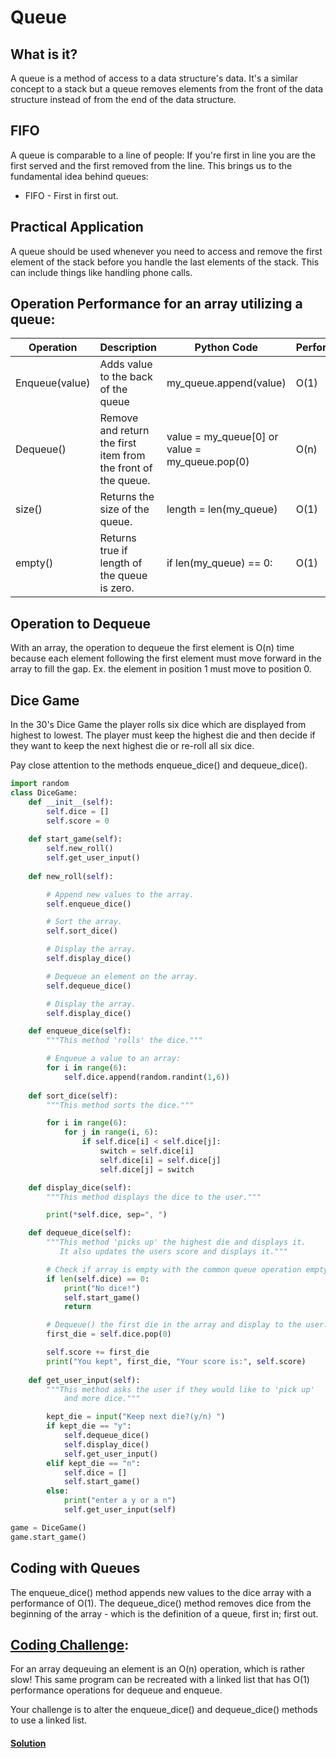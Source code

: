 # Queue
## What is it?
A queue is a method of access to a data structure's data. It's a similar concept to a stack but a queue removes elements from the front of the data structure instead of from the end of the data structure.

## FIFO
A queue is comparable to a line of people: If you're first in line you are the first served and the first removed from the line. This brings us to the fundamental idea behind queues:
* FIFO - First in first out.

## Practical Application
A queue should be used whenever you need to access and remove
the first element of the stack before you handle the last elements of the
stack. This can include things like handling phone calls.

## Operation Performance for an array utilizing a queue:

Operation     | Description       | Python Code | Performance 
--------------|-------------------|-------------|-------------
Enqueue(value)| Adds value to the back of the queue    | my_queue.append(value)   | O(1)
Dequeue()     | Remove and return the first item from the front of the queue.     | value = my_queue[0] or value = my_queue.pop(0)   | O(n)
size()        | Returns the size of the queue. | length = len(my_queue) | O(1)
empty()       | Returns true if length of the queue is zero. | if len(my_queue) == 0: | O(1)

## Operation to Dequeue
With an array, the operation to dequeue the first element is O(n) time because
each element following the first element must move forward in the array to 
fill the gap. Ex. the element in position 1 must move to position 0.

## Dice Game
In the 30's Dice Game the player rolls six dice which are displayed
from highest to lowest. The player must keep the highest die and then 
decide if they want to keep the next highest die or re-roll all six dice.

Pay close attention to the methods enqueue_dice() and dequeue_dice().

``` python
import random
class DiceGame:
    def __init__(self):
        self.dice = []
        self.score = 0
    
    def start_game(self):
        self.new_roll()
        self.get_user_input()
    
    def new_roll(self):

        # Append new values to the array.
        self.enqueue_dice()

        # Sort the array.
        self.sort_dice()

        # Display the array.
        self.display_dice()

        # Dequeue an element on the array.
        self.dequeue_dice()

        # Display the array.
        self.display_dice()

    def enqueue_dice(self):
        """This method 'rolls' the dice."""

        # Enqueue a value to an array:
        for i in range(6):
            self.dice.append(random.randint(1,6))
    
    def sort_dice(self):
        """This method sorts the dice."""

        for i in range(6):
            for j in range(i, 6):
                if self.dice[i] < self.dice[j]:
                    switch = self.dice[i]
                    self.dice[i] = self.dice[j]
                    self.dice[j] = switch

    def display_dice(self):
        """This method displays the dice to the user."""

        print(*self.dice, sep=", ")

    def dequeue_dice(self):
        """This method 'picks up' the highest die and displays it.
           It also updates the users score and displays it."""

        # Check if array is empty with the common queue operation empty() 
        if len(self.dice) == 0:
            print("No dice!")
            self.start_game()
            return

        # Dequeue() the first die in the array and display to the user.
        first_die = self.dice.pop(0)

        self.score += first_die
        print("You kept", first_die, "Your score is:", self.score)
    
    def get_user_input(self):
        """This method asks the user if they would like to 'pick up'
            and more dice."""

        kept_die = input("Keep next die?(y/n) ")
        if kept_die == "y":
            self.dequeue_dice()
            self.display_dice()
            self.get_user_input()
        elif kept_die == "n":
            self.dice = []
            self.start_game()
        else:
            print("enter a y or a n")
            self.get_user_input(self)

game = DiceGame()
game.start_game()
```
## Coding with Queues
The enqueue_dice() method appends new values to the dice array with a
performance of O(1). The dequeue_dice() method removes dice from the 
beginning of the array - which is the definition of a queue, first in;
first out.

## [Coding Challenge](https://github.com/EmmaBurkett/CSE212-final-project/blob/main/coding_challenges/dice_queue.py): 
For an array dequeuing an element is an O(n) operation, which is rather slow! 
This same program can be recreated with a linked list that has O(1) 
performance operations for dequeue and enqueue. 

Your challenge is to alter the enqueue_dice() and dequeue_dice() methods to use a linked list.

#### [Solution](https://github.com/EmmaBurkett/CSE212-final-project/blob/main/coding_challenges/Answers/dice_queue_answer.py)


